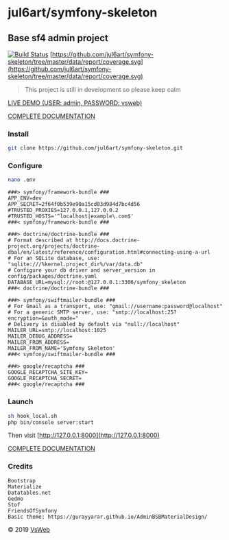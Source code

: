 jul6art/symfony-skeleton
==
Base sf4 admin project
-

[![Build Status](https://jenkins.vsweb.be/buildStatus/icon?job=Symfony+skeleton)](https://jenkins.vsweb.be/job/Symfony%20skeleton/)
[https://github.com/jul6art/symfony-skeleton/tree/master/data/report/coverage.svg](https://github.com/jul6art/symfony-skeleton/tree/master/data/report/coverage.svg)

> This project is still in development so please keep calm

[LIVE DEMO (USER: admin, PASSWORD: vsweb)](https://symfony-skeleton.vsweb.be/)

[COMPLETE DOCUMENTATION](/data/docs/INSTALL.md)

### Install

```bash
git clone https://github.com/jul6art/symfony-skeleton.git
```

### Configure

```bash
nano .env
```

    ###> symfony/framework-bundle ###
    APP_ENV=dev
    APP_SECRET=2f64f0b539e90a15cd03d984d7bc4d56
    #TRUSTED_PROXIES=127.0.0.1,127.0.0.2
    #TRUSTED_HOSTS='^localhost|example\.com$'
    ###< symfony/framework-bundle ###
    
    ###> doctrine/doctrine-bundle ###
    # Format described at http://docs.doctrine-project.org/projects/doctrine-dbal/en/latest/reference/configuration.html#connecting-using-a-url
    # For an SQLite database, use: "sqlite:///%kernel.project_dir%/var/data.db"
    # Configure your db driver and server_version in config/packages/doctrine.yaml
    DATABASE_URL=mysql://root:@127.0.0.1:3306/symfony_skeleton
    ###< doctrine/doctrine-bundle ###
    
    ###> symfony/swiftmailer-bundle ###
    # For Gmail as a transport, use: "gmail://username:password@localhost"
    # For a generic SMTP server, use: "smtp://localhost:25?encryption=&auth_mode="
    # Delivery is disabled by default via "null://localhost"
    MAILER_URL=smtp://localhost:1025
    MAILER_DEBUG_ADDRESS=
    MAILER_FROM_ADDRESS=
    MAILER_FROM_NAME='Symfony Skeleton'
    ###< symfony/swiftmailer-bundle ###
    
    ###> google/recaptcha ###
    GOOGLE_RECAPTCHA_SITE_KEY=
    GOOGLE_RECAPTCHA_SECRET=
    ###< google/recaptcha ###

### Launch

```bash
sh hook_local.sh
php bin/console server:start
```

Then visit [http://127.0.0.1:8000](http://127.0.0.1:8000)

[COMPLETE DOCUMENTATION](/data/docs/INSTALL.md)

### Credits

    Bootstrap
    Materialize
    Datatables.net
    Gedmo
    Stof
    FriendsOfSymfony
    Basic theme: https://gurayyarar.github.io/AdminBSBMaterialDesign/

&copy; 2019 [VsWeb](https://vsweb.be)